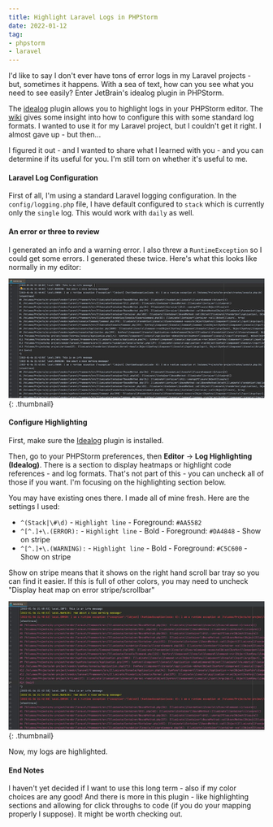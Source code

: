 ```yaml
---
title: Highlight Laravel Logs in PHPStorm
date: 2022-01-12
tag:
- phpstorm
- laravel
---
```

I'd like to say I don't ever have tons of error logs in my Laravel projects - but, sometimes it happens. With a sea of text, how can you see what you need to see easily? Enter JetBrain's idealog plugin in PHPStorm.

<!--more-->

The [idealog](https://plugins.jetbrains.com/plugin/9746-ideolog) plugin allows you to highlight logs in your PHPStorm editor.  The [wiki](https://github.com/jetbrains/ideolog/wiki) gives some insight into how to configure this with some standard log formats. I wanted to use it for my Laravel project, but I couldn't get it right.  I almost gave up - but then... 

I figured it out - and I wanted to share what I learned with you - and you can determine if its useful for you. I'm still torn on whether it's useful to me.

#### Laravel Log Configuration

First of all, I'm using a standard Laravel logging configuration.  In the `config/logging.php` file, I have default configured to `stack` which is currently only the `single` log.  This would work with `daily` as well.

#### An error or three to review

I generated an info and a warning error.  I also threw a `RuntimeException` so I could get some errors. I generated these twice.  Here's what this looks like normally in my editor:

[![Before highlight](/uploads/2022/highlight-logs-1-thumb.jpg)](/uploads/2022/highlight-logs-1.jpg){: .thumbnail}

#### Configure Highlighting

First, make sure the [Idealog](https://plugins.jetbrains.com/plugin/9746-ideolog) plugin is installed. 

Then, go to your PHPStorm preferences, then **Editor** -> **Log Highlighting (Idealog)**.  There is a section to display heatmaps or highlight code references - and log formats.  That's not part of this - you can uncheck all of those if you want.  I'm focusing on the highlighting section below.

You may have existing ones there. I made all of mine fresh.  Here are the settings I used:
* `^(Stack|\#\d)` - `Highlight line` - Foreground: `#AA5582`
* `^[^.]+\.(ERROR):` - `Highlight line` - Bold - Foreground: `#DA4848` - Show on stripe 
* `^[^.]+\.(WARNING):` - `Highlight line` - Bold - Foreground: `#C5C600` - Show on stripe

Show on stripe means that it shows on the right hand scroll bar tray so you can find it easier.  If this is full of other colors, you may need to uncheck "Display heat map on error stripe/scrollbar"

[![After highlight](/uploads/2022/highlight-logs-2-thumb.jpg)](/uploads/2022/highlight-logs-2.jpg){: .thumbnail}

Now, my logs are highlighted.

#### End Notes

I haven't yet decided if I want to use this long term - also if my color choices are any good!  And there is more in this plugin - like highlighting sections and allowing for click throughs to code (if you do your mapping properly I suppose).  It might be worth checking out.

